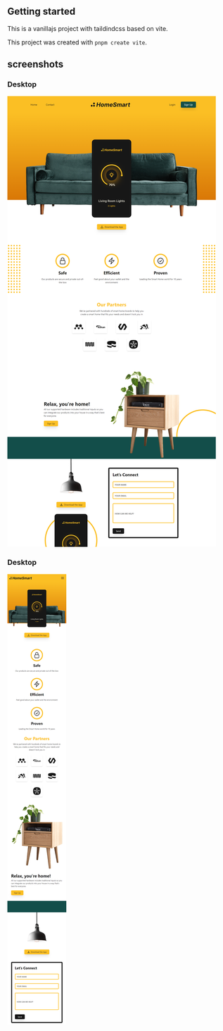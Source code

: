 ## Getting started

This is a vanillajs project with taildindcss based on vite.

This project was created with `pnpm create vite`.

## screenshots

### Desktop

![desktop](./screenshots/desktop.png)

### Desktop

![mobile](./screenshots/mobile.png)
